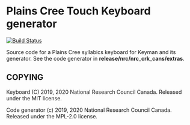 Plains Cree Touch Keyboard generator
====================================

[![Build Status](https://travis-ci.org/eddieantonio/plains-cree-touch-keyboard.svg?branch=master)](https://travis-ci.org/eddieantonio/plains-cree-touch-keyboard)

Source code for a Plains Cree syllabics keyboard for Keyman and its
generator. See the code generator in **release/nrc/nrc_crk_cans/extras**.

COPYING
-------

Keyboard (C) 2019, 2020 National Research Council Canada. Released under the MIT license.

Code generator (c) 2019, 2020 National Research Council Canada. Released under the MPL-2.0 license.